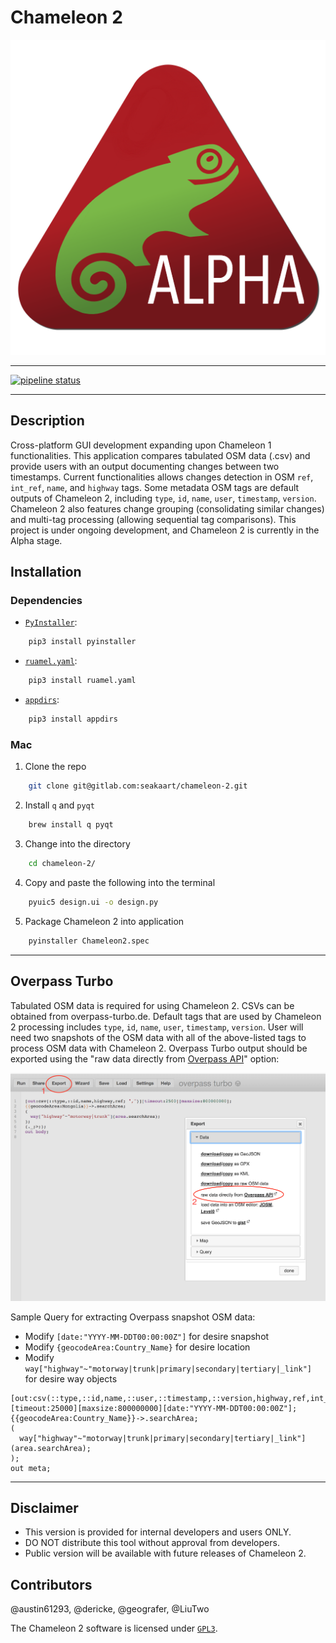 # Chameleon 2
![chameleon-logo](./chameleonalpha.png)

- - -

[![pipeline status](https://gitlab.com/seakaart/chameleon-2/badges/master/pipeline.svg)](https://gitlab.com/seakaart/chameleon-2/commits/master)

- - -

## Description

Cross-platform GUI development expanding upon Chameleon 1 functionalities. This application compares tabulated OSM data (.csv) and provide users with an output documenting changes between two timestamps. Current functionalities allows changes detection in OSM `ref`, `int_ref`, `name`, and `highway` tags. Some metadata OSM tags are default outputs of Chameleon 2, including `type`, `id`, `name`, `user`, `timestamp`, `version`. Chameleon 2 also features change grouping (consolidating similar changes) and multi-tag processing (allowing sequential tag comparisons). This project is under ongoing development, and Chameleon 2 is currently in the Alpha stage.

## Installation

### Dependencies

* [`PyInstaller`](https://github.com/pyinstaller/pyinstaller): 
```bash 
	pip3 install pyinstaller
```
* [`ruamel.yaml`](https://pypi.org/project/ruamel.yaml/): 
```bash 
	pip3 install ruamel.yaml
```
* [`appdirs`](https://pypi.org/project/appdirs/): 
```bash 
	pip3 install appdirs
```

### Mac

1. Clone the repo

```bash
	git clone git@gitlab.com:seakaart/chameleon-2.git
```
2. Install `q` and `pyqt`
	
```bash 
	brew install q pyqt
```

3. Change into the directory

```bash 
	cd chameleon-2/
```

4. Copy and paste the following into the terminal

```bash
 	pyuic5 design.ui -o design.py
```

5. Package Chameleon 2 into application

```bash
 	pyinstaller Chameleon2.spec
```

- - -

## Overpass Turbo

Tabulated OSM data is required for using Chameleon 2. CSVs can be obtained from overpass-turbo.de. Default tags that are used by Chameleon 2 processing includes `type`, `id`, `name`, `user`, `timestamp`, `version`. User will need two snapshots of the OSM data with all of the above-listed tags to process OSM data with Chameleon 2. Overpass Turbo output should be exported using the "raw data directly from <u>Overpass API</u>" option:

![direct-download](./direct-download.png)

 Sample Query for extracting Overpass snapshot OSM data:
 - Modify `[date:"YYYY-MM-DDT00:00:00Z"]` for desire snapshot
 - Modify `{geocodeArea:Country_Name}` for desire location
 - Modify `way["highway"~"motorway|trunk|primary|secondary|tertiary|_link"]` for desire way objects

```
[out:csv(::type,::id,name,::user,::timestamp,::version,highway,ref,int_ref)][timeout:25000][maxsize:800000000][date:"YYYY-MM-DDT00:00:00Z"];
{{geocodeArea:Country_Name}}->.searchArea;
(
  way["highway"~"motorway|trunk|primary|secondary|tertiary|_link"](area.searchArea);
);
out meta;
```
- - -

## Disclaimer
- This version is provided for internal developers and users ONLY.
- DO NOT distribute this tool without approval from developers.
- Public version will be available with future releases of Chameleon 2.

## Contributors
@austin61293, @dericke, @geografer, @LiuTwo

The Chameleon 2 software is licensed under [`GPL3`](https://gitlab.com/seakaart/chameleon-2/blob/master/LICENSE).
